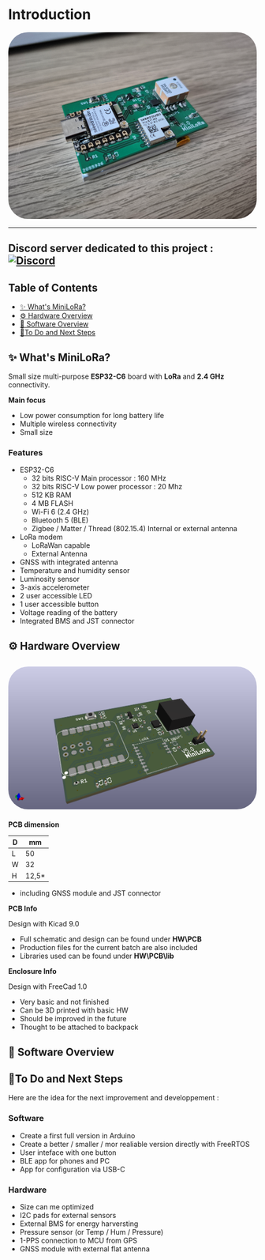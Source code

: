 # Introduction

<a href="url"><img src="./PIC/MiniLoRa-pic.png" height="auto" width="auto" style="border-radius:40px"></a>

---

Discord server dedicated to this project :
<a href="https://discord.gg/ZdWrauP4Yt"><img alt="Discord" src="https://img.shields.io/badge/-Join-lightblue?logo=discord"></a>
---

## Table of Contents

- [✨ What's MiniLoRa?](#-whats-MiniLoRa)
- [⚙️ Hardware Overview](#-hardware-overview)
- [💾 Software Overview](#-software-overview)
- [🚀To Do and Next Steps](#-to-do-and-next-steps)

## ✨ What's MiniLoRa?

Small size multi-purpose **ESP32-C6** board with **LoRa** and **2.4 GHz** connectivity.

**Main focus**

* Low power consumption for long battery life
* Multiple wireless connectivity
* Small size

### Features

* ESP32-C6
  * 32 bits RISC-V Main processor : 160 MHz
  * 32 bits RISC-V Low power processor : 20 Mhz
  * 512 KB RAM
  * 4 MB FLASH
  * Wi-Fi 6 (2.4 GHz)
  * Bluetooth 5 (BLE)
  * Zigbee / Matter / Thread (802.15.4)
    Internal or external antenna
* LoRa modem
  * LoRaWan capable
  * External Antenna
* GNSS with integrated antenna
* Temperature and humidity sensor
* Luminosity sensor
* 3-axis accelerometer
* 2 user accessible LED
* 1 user accessible button
* Voltage reading of the battery
* Integrated BMS and JST connector



## ⚙️ Hardware Overview

<a href="url"><img src="./PIC/MiniLora-pcb.png" height="auto" width="auto" style="border-radius:40px"></a>
---

**PCB dimension**

| D| mm|
| --- | --- |
| L | 50 |
| W | 32 |
| H | 12,5* |

* including GNSS module and JST connector

**PCB Info**

Design with Kicad 9.0

* Full schematic and design can be found under **HW\PCB**
* Production files for the current batch are also included
* Libraries used can be found under **HW\PCB\lib**

**Enclosure Info**

Design with FreeCad 1.0

* Very basic and not finished
* Can be 3D printed with basic HW
* Should be improved in the future
* Thought to be attached to backpack

## 💾 Software Overview

## 🚀To Do and Next Steps

Here are the idea for the next improvement and developpement :

### Software

* Create a first full version in Arduino
* Create a better / smaller / mor realiable version directly with FreeRTOS
* User inteface with one button
* BLE app for phones and PC
* App for configuration via USB-C

### Hardware

* Size can me optimized
* I2C pads for external sensors
* External BMS for energy harversting
* Pressure sensor (or Temp / Hum / Pressure)
* 1-PPS connection to MCU from GPS
* GNSS module with external flat antenna







